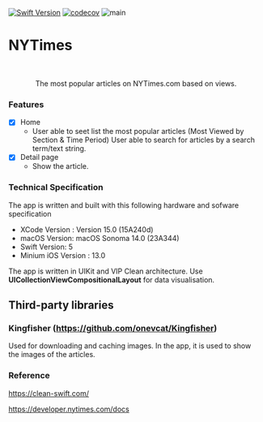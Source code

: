 [![Swift Version][swift-image]][swift-url]
[![codecov](https://codecov.io/github/KaungHtetWin/ny-times/graph/badge.svg?token=63Z33NUZ1A)](https://codecov.io/github/KaungHtetWin/ny-times)
![main](https://github.com/KaungHtetWin/ny-times/actions/workflows/swift.yml/badge.svg?branch=main)
# NYTimes
<br />
<p align="center">
  <p align="center">
    The most popular articles on NYTimes.com based on views.
  </p>
</p>

### Features

- [x] Home
    - User able to seet list the most popular articles (Most Viewed by Section & Time Period)
        User able to search for articles by a search term/text string.
- [x] Detail page
    - Show the article. 


### Technical Specification

The app is written and built with this following hardware and sofware specification

- XCode Version : Version 15.0 (15A240d)
- macOS Version: macOS Sonoma 14.0 (23A344)
- Swift Version: 5
- Minium iOS Version : 13.0

The app is written in UIKit and VIP Clean architecture.
Use **UICollectionViewCompositionalLayout** for data visualisation.

## Third-party libraries

### Kingfisher (https://github.com/onevcat/Kingfisher)
Used for downloading and caching images. In the app, it is used to show the images of the articles.

### Reference

https://clean-swift.com/

https://developer.nytimes.com/docs


[swift-image]:https://img.shields.io/badge/swift-5.0-orange.svg
[swift-url]: https://swift.org/

